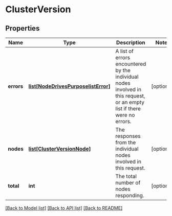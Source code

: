 # ClusterVersion

## Properties
Name | Type | Description | Notes
------------ | ------------- | ------------- | -------------
**errors** | [**list[NodeDrivesPurposelistError]**](NodeDrivesPurposelistError.md) | A list of errors encountered by the individual nodes involved in this request, or an empty list if there were no errors. | [optional] 
**nodes** | [**list[ClusterVersionNode]**](ClusterVersionNode.md) | The responses from the individual nodes involved in this request. | [optional] 
**total** | **int** | The total number of nodes responding. | [optional] 

[[Back to Model list]](../README.md#documentation-for-models) [[Back to API list]](../README.md#documentation-for-api-endpoints) [[Back to README]](../README.md)



